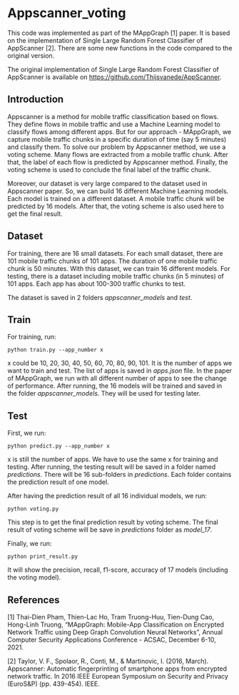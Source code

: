 # Appscanner_voting
This code was implemented as part of the MAppGraph [1] paper. It is based on the implementation of Single Large Random Forest Classifier of AppScanner [2]. There are some new functions in the code compared to the original version.

The original implementation of Single Large Random Forest Classifier of AppScanner is available on https://github.com/Thijsvanede/AppScanner.

## Introduction
Appscanner is a method for mobile traffic classification based on flows. They define flows in mobile traffic and use a Machine Learning model to classify flows among different apps. But for our approach - MAppGraph, we capture mobile traffic chunks in a specific duration of time (say 5 minutes) and classify them. To solve our problem by Appscanner method, we use a voting scheme. Many flows are extracted from a mobile traffic chunk. After that, the label of each flow is predicted by Appscanner method. Finally, the voting scheme is used to conclude the final label of the traffic chunk.

Moreover, our dataset is very large compared to the dataset used in  Appscanner paper. So, we can build 16 different Machine Learning models. Each model is trained on a different dataset. A mobile traffic chunk will be predicted by 16 models. After that, the voting scheme is also used here to get the final result.

## Dataset
For training, there are 16 small datasets. For each small dataset, there are 101 mobile traffic chunks of 101 apps. The duration of one mobile traffic chunk is 50 minutes. With this dataset, we can train 16 different models. For testing, there is a dataset including mobile traffic chunks (in 5 minutes) of 101 apps. Each app has about 100-300 traffic chunks to test.

The dataset is saved in 2 folders *appscanner_models* and *test*.

## Train
For training, run:
```
python train.py --app_number x
```
x could be 10, 20, 30, 40, 50, 60, 70, 80, 90, 101. It is the number of apps we want to train and test. The list of apps is saved in *apps.json* file. In the paper of MAppGraph, we run with all different number of apps to see the change of performance. After running, the 16 models will be trained and saved in the folder *appscanner_models*. They will be used for testing later.

## Test
First, we run:
```
python predict.py --app_number x
```
x is still the number of apps. We have to use the same x for training and testing. After running, the testing result will be saved in a folder named *predictions*. There will be 16 sub-folders in *predictions*. Each folder contains the prediction result of one model. 

After having the prediction result of all 16 individual models, we run:
```
python voting.py
```
This step is to get the final prediction result by voting scheme. The final result of voting scheme will be save in *predictions* folder as *model_17*.

Finally, we run:
```
python print_result.py
```
It will show the precision, recall, f1-score, accuracy of 17 models (including the voting model).

## References
[1] Thai-Dien Pham, Thien-Lac Ho, Tram Truong-Huu, Tien-Dung Cao, Hong-Linh Truong, “MAppGraph: Mobile-App Classification on Encrypted Network Traffic using Deep Graph Convolution Neural Networks”, Annual Computer Security Applications Conference - ACSAC, December 6-10, 2021.

[2] Taylor, V. F., Spolaor, R., Conti, M., & Martinovic, I. (2016, March). Appscanner: Automatic fingerprinting of smartphone apps from encrypted network traffic. In 2016 IEEE European Symposium on Security and Privacy (EuroS&P) (pp. 439-454). IEEE.
